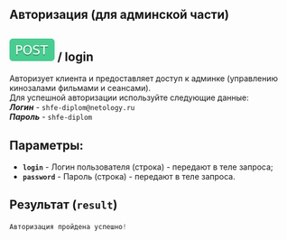 ## Авторизация (для админской части)

## ![POST](../img/post.svg) / login

Авторизует клиента и предоставляет доступ к админке (управлению кинозалами фильмами и сеансами).  
Для успешной авторизации используйте следующие данные:  
**_Логин_** - `shfe-diplom@netology.ru`  
**_Пароль_** - `shfe-diplom`

## Параметры:

- **`login`** - Логин пользователя (строка) - передают в теле запроса;
- **`password`** - Пароль (строка)  - передают в теле запроса.


## Результат (`result`)

```javascript 
Авторизация пройдена успешно!
```
